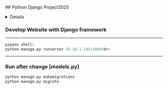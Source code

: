 <text color=red> ## Python Django Project2025  </text>
<details> Python Django Project 2025 </details>



### Develop Website with Django framework
----------------------------------------------
```python
pipenv shell\
python manage.py runserver 10.10.1.195:8000<br>
```

----------------------------------------------
### Run after change [models.py]

```python
python manage.py makemigrations   
python manage.py migrate    
```

